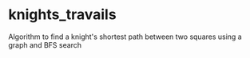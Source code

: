 # knights_travails
Algorithm to find a knight's shortest path between two squares using a graph and BFS search

